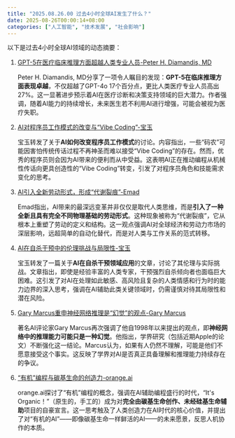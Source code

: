 ```yaml
---
title: "2025.08.26.00 过去4小时全球AI发生了什么？"
date: 2025-08-26T00:00:14+08:00
categories: ["人工智能", "技术发展", "社会影响"]
---
```


以下是过去4小时全球AI领域的动态摘要：

1.  [GPT-5在医疗临床推理方面超越人类专业人员-Peter H. Diamandis, MD](https://x.com/PeterDiamandis/status/1959979729332625874)

    Peter H. Diamandis, MD分享了一项令人瞩目的发现：**GPT-5在临床推理方面表现卓越**，不仅超越了GPT-4o 17个百分点，更比人类医疗专业人员高出27%。这一显著进步预示着AI在医疗诊断和决策支持领域的巨大潜力。作者强调，随着AI能力的持续增长，未来医生若不利用AI进行增强，可能会被视为医疗失职。
    
    

2.  [AI对程序员工作模式的改变与“Vibe Coding”-宝玉](https://x.com/dotey/status/1959977732609089611)

    宝玉转发了关于**AI如何改变程序员工作模式**的讨论。内容指出，一些“码农”可能因害怕传统传话过程不再神圣而难以接受“Vibe Coding”的存在。然而，优秀的程序员则会因为AI带来的便利而从中受益。这表明AI正在推动编程从机械性传话向更具创造性的“Vibe Coding”转变，引发了对程序员角色和技能需求变化的思考。
    
    

3.  [AI引入全新劳动形式，形成“代谢裂痕”-Emad](https://x.com/EMostaque/status/1959966453706211630)

    Emad指出，AI带来的最深远变革并非仅仅是取代人类思维，而是**引入了一种全新且具有完全不同物理基础的劳动形式**。这种现象被称为“代谢裂痕”，它从根本上重塑了劳动的定义和结构。这一观点强调AI对全球经济和劳动力市场的深层影响，远超简单的自动化替代，而是对人类与工作关系的范式转移。
    
    

4.  [AI在自杀干预中的伦理挑战与局限性-宝玉](https://x.com/dotey/status/1959966758778868172)

    宝玉转发了一篇关于**AI在自杀干预领域应用**的文章，讨论了其伦理与实际挑战。文章指出，即使是经验丰富的人类专家，干预强烈自杀倾向者也面临巨大困难。这引发了对AI在处理如此敏感、高风险且复杂的人类情感和行为时的能力边界的深入思考，强调在AI辅助此类关键领域时，仍需谨慎对待其局限性和潜在风险。
    
    

5.  [Gary Marcus重申神经网络推理是“幻觉”的观点-Gary Marcus](https://x.com/GaryMarcus/status/1959962030980665609)

    著名AI评论家Gary Marcus再次强调了他自1998年以来提出的观点，即**神经网络中的推理能力可能只是一种幻觉**。他指出，学界研究（包括近期Apple的论文）不断强化这一结论。Marcus认为，如果有人仍然不理解，可能是他们不愿意接受这个事实。这反映了学界对AI是否真正具备理解和推理能力持续存在的争议。
    
    

6.  [“有机”编程与碳基生命的创造力-orange.ai](https://x.com/oran_ge/status/1959957280537154035)

    orange.ai探讨了“有机”编程的概念，强调在AI辅助编程盛行的时代，“It's Organic！”（原生的，手工的）成为对**完全由碳基生命创作、未经硅基生命辅助**项目的自豪宣言。这一思考触及了人类创造力在AI时代的核心价值，并提出了对“有机的AI”——即像碳基生命一样鲜活的AI——的未来愿景，反思人机协作的本质。
